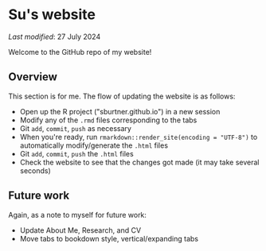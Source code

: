 # Su's website

_Last modified_: 27 July 2024

Welcome to the GitHub repo of my website!

## Overview

This section is for me. The flow of updating the website is as follows:
- Open up the R project ("sburtner.github.io") in a new session
- Modify any of the `.rmd` files corresponding to the tabs
- Git `add`, `commit`, `push` as necessary
- When you're ready, run `rmarkdown::render_site(encoding = "UTF-8")` to automatically modify/generate the `.html` files
- Git `add`, `commit`, `push` the `.html` files
- Check the website to see that the changes got made (it may take several seconds) 

## Future work

Again, as a note to myself for future work:
- Update About Me, Research, and CV
- Move tabs to bookdown style, vertical/expanding tabs
